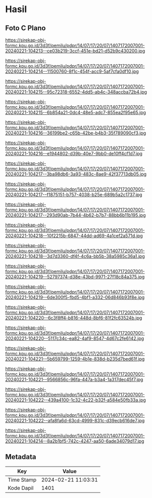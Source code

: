# Hasil

## Foto C Plano

https://sirekap-obj-formc.kpu.go.id/3d3f/pemilu/pdpr/14/07/17/20/07/1407172007001-20240221-104213--ce03b219-3ccf-451e-bd21-d52b9c430200.jpg

https://sirekap-obj-formc.kpu.go.id/3d3f/pemilu/pdpr/14/07/17/20/07/1407172007001-20240221-104214--11500760-8f1c-454f-acc9-5af7cfa0df10.jpg

https://sirekap-obj-formc.kpu.go.id/3d3f/pemilu/pdpr/14/07/17/20/07/1407172007001-20240221-104215--95c72318-6552-4dd5-ab4c-348accba72b4.jpg

https://sirekap-obj-formc.kpu.go.id/3d3f/pemilu/pdpr/14/07/17/20/07/1407172007001-20240221-104215--6b854a21-0dc4-48e5-adc7-855ea2f95e65.jpg

https://sirekap-obj-formc.kpu.go.id/3d3f/pemilu/pdpr/14/07/17/20/07/1407172007001-20240221-104216--36199be2-c65b-42be-b4b3-35f789090cf3.jpg

https://sirekap-obj-formc.kpu.go.id/3d3f/pemilu/pdpr/14/07/17/20/07/1407172007001-20240221-104216--e1944802-d39b-40e7-9bb0-de10ff4cf1d7.jpg

https://sirekap-obj-formc.kpu.go.id/3d3f/pemilu/pdpr/14/07/17/20/07/1407172007001-20240221-104217--3ba98db6-3a93-483c-8ae9-42f37713db05.jpg

https://sirekap-obj-formc.kpu.go.id/3d3f/pemilu/pdpr/14/07/17/20/07/1407172007001-20240221-104217--f1875151-b757-4038-b25e-689b5a2c1737.jpg

https://sirekap-obj-formc.kpu.go.id/3d3f/pemilu/pdpr/14/07/17/20/07/1407172007001-20240221-104217--293d90ab-7b44-4b62-b7b7-88bb6b11b195.jpg

https://sirekap-obj-formc.kpu.go.id/3d3f/pemilu/pdpr/14/07/17/20/07/1407172007001-20240221-104218--10f2215b-6847-44dd-ad69-4a1cef2a571d.jpg

https://sirekap-obj-formc.kpu.go.id/3d3f/pemilu/pdpr/14/07/17/20/07/1407172007001-20240221-104218--3d7d3360-df4f-4c6a-bb5b-38a5985c36a1.jpg

https://sirekap-obj-formc.kpu.go.id/3d3f/pemilu/pdpr/14/07/17/20/07/1407172007001-20240221-104219--52797374-d38e-43bd-9971-27f18c84a375.jpg

https://sirekap-obj-formc.kpu.go.id/3d3f/pemilu/pdpr/14/07/17/20/07/1407172007001-20240221-104219--6de300f5-fbd5-4bf1-a332-06d846b93f8e.jpg

https://sirekap-obj-formc.kpu.go.id/3d3f/pemilu/pdpr/14/07/17/20/07/1407172007001-20240221-104220--6c3f8ff4-b816-448d-8bf6-81f2fc63524b.jpg

https://sirekap-obj-formc.kpu.go.id/3d3f/pemilu/pdpr/14/07/17/20/07/1407172007001-20240221-104220--5117c34c-ea82-4af9-8547-4d67c2fe6142.jpg

https://sirekap-obj-formc.kpu.go.id/3d3f/pemilu/pdpr/14/07/17/20/07/1407172007001-20240221-104221--5b659799-1259-4b1e-838d-b235d7bed61f.jpg

https://sirekap-obj-formc.kpu.go.id/3d3f/pemilu/pdpr/14/07/17/20/07/1407172007001-20240221-104221--9566856c-96fa-447a-b3a4-1a317dec45f7.jpg

https://sirekap-obj-formc.kpu.go.id/3d3f/pemilu/pdpr/14/07/17/20/07/1407172007001-20240221-104222--439a4100-1c32-4c22-b32f-a584e50fb33a.jpg

https://sirekap-obj-formc.kpu.go.id/3d3f/pemilu/pdpr/14/07/17/20/07/1407172007001-20240221-104222--afa8fa6d-63cd-4999-831c-d39ecb616de7.jpg

https://sirekap-obj-formc.kpu.go.id/3d3f/pemilu/pdpr/14/07/17/20/07/1407172007001-20240221-104214--8a2b1bf5-742c-4247-aa50-6ade34079d17.jpg


## Metadata

| Key        | Value               |
| ---------- | ------------------- |
| Time Stamp | 2024-02-21 11:03:31 |
| Kode Dapil | 1401                |



